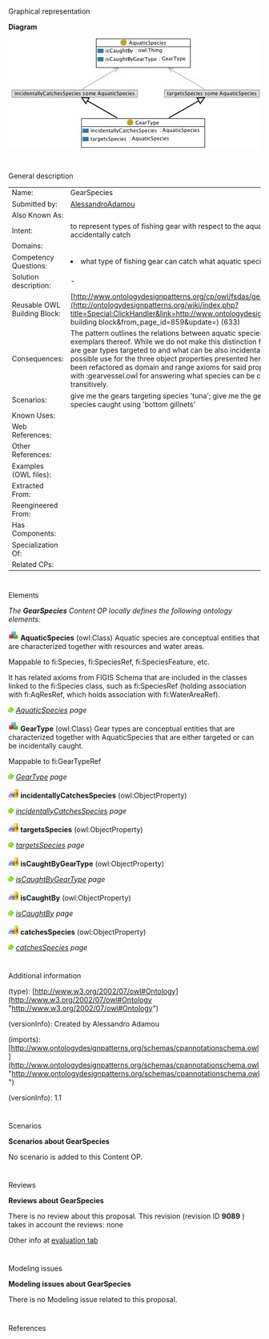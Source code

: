# 

 Graphical representation



__Diagram__ 





[![Image:Gearspecies.jpg](images/9/96/Gearspecies.jpg)](../Image/Gearspecies.jpg "Image:Gearspecies.jpg")





# 

 General description




|  |  |
| --- | --- |
|  Name:  |  GearSpecies  |
|  Submitted by:  | [AlessandroAdamou](../User/AlessandroAdamou "User:AlessandroAdamou")  |
|  Also Known As:  |  |
|  Intent:  |  to represent types of fishing gear with respect to the aquatic species they either are targeted to catch or can accidentally catch  |
|  Domains:  |  |
|  Competency Questions:  | <li>       what type of fishing gear can catch what aquatic species?      </li> |
|  Solution description:  |  -  |
|  Reusable OWL Building Block:  | [http://www.ontologydesignpatterns.org/cp/owl/fsdas/gearspecies.owl](http://ontologydesignpatterns.org/wiki/index.php?title=Special:ClickHandler&link=http://www.ontologydesignpatterns.org/cp/owl/fsdas/gearspecies.owl&message=OWL building block&from_page_id=859&update=)  (633)  |
|  Consequences:  |  The pattern outlines the relations between aquatic species and types of fishing gear that are suitable for catching exemplars thereof. While we do not make this distinction from the species' viewpoint, we do distinguish what species are gear types targeted to and what can be also incidentally caught. Since the original model does not hint at any other possible use for the three object properties presented herein, restriction superclasses for domains and ranges have been refactored as domain and range axioms for said properties. Note that this pattern can also be combined with :gearvessel.owl for answering what species can be caught using what vessel types. This can be inferred transitively.  |
|  Scenarios:  |  give me the gears targeting species 'tuna'; give me the gears which incidentally catch species 'dolphins'; give me the species caught using 'bottom gillnets'  |
|  Known Uses:  |  |
|  Web References:  |  |
|  Other References:  |  |
|  Examples (OWL files):  |  |
|  Extracted From:  |  |
|  Reengineered From:  |  |
|  Has Components:  |  |
|  Specialization Of:  |  |
|  Related CPs:  |  |



  





# 

 Elements



_The
 __GearSpecies__ 
 Content OP locally defines the following ontology elements:_ 





[![Class](images/thumb/2/27/Class.gif/20px-Class.gif)](../Image/Class.gif "Class")
__AquaticSpecies__ 
 (owl:Class) Aquatic species are conceptual entities that are characterized together with resources and water areas.
 
 Mappable to fi:Species, fi:SpeciesRef, fi:SpeciesFeature, etc.
 



 It has related axioms from FIGIS Schema that are included in the classes linked to the fi:Species class, such as fi:SpeciesRef (holding association with fi:AqResRef, which holds association with fi:WaterAreaRef).
 



[![](images/thumb/8/87/ArrowRight.gif/11px-ArrowRight.gif)](../Image/ArrowRight.gif "ArrowRight.gif")
_[AquaticSpecies](../Submissions/GearSpecies/AquaticSpecies "Submissions:GearSpecies/AquaticSpecies") 
 page_ 



[![Class](images/thumb/2/27/Class.gif/20px-Class.gif)](../Image/Class.gif "Class")
__GearType__ 
 (owl:Class) Gear types are conceptual entities that are characterized together with AquaticSpecies that are either targeted or can be incidentally caught.
 
 Mappable to fi:GearTypeRef
 



[![](images/thumb/8/87/ArrowRight.gif/11px-ArrowRight.gif)](../Image/ArrowRight.gif "ArrowRight.gif")
_[GearType](../Submissions/GearSpecies/GearType "Submissions:GearSpecies/GearType") 
 page_ 



[![ObjectProperty](images/thumb/c/c3/ObjectProperty.gif/20px-ObjectProperty.gif)](../Image/ObjectProperty.gif "ObjectProperty")
__incidentallyCatchesSpecies__ 
 (owl:ObjectProperty)
 
[![](images/thumb/8/87/ArrowRight.gif/11px-ArrowRight.gif)](../Image/ArrowRight.gif "ArrowRight.gif")
_[incidentallyCatchesSpecies](../Submissions/GearSpecies/incidentallyCatchesSpecies "Submissions:GearSpecies/incidentallyCatchesSpecies") 
 page_ 



[![ObjectProperty](images/thumb/c/c3/ObjectProperty.gif/20px-ObjectProperty.gif)](../Image/ObjectProperty.gif "ObjectProperty")
__targetsSpecies__ 
 (owl:ObjectProperty)
 
[![](images/thumb/8/87/ArrowRight.gif/11px-ArrowRight.gif)](../Image/ArrowRight.gif "ArrowRight.gif")
_[targetsSpecies](../Submissions/GearSpecies/targetsSpecies "Submissions:GearSpecies/targetsSpecies") 
 page_ 



[![ObjectProperty](images/thumb/c/c3/ObjectProperty.gif/20px-ObjectProperty.gif)](../Image/ObjectProperty.gif "ObjectProperty")
__isCaughtByGearType__ 
 (owl:ObjectProperty)
 
[![](images/thumb/8/87/ArrowRight.gif/11px-ArrowRight.gif)](../Image/ArrowRight.gif "ArrowRight.gif")
_[isCaughtByGearType](../Submissions/GearSpecies/isCaughtByGearType "Submissions:GearSpecies/isCaughtByGearType") 
 page_ 



[![ObjectProperty](images/thumb/c/c3/ObjectProperty.gif/20px-ObjectProperty.gif)](../Image/ObjectProperty.gif "ObjectProperty")
__isCaughtBy__ 
 (owl:ObjectProperty)
 
[![](images/thumb/8/87/ArrowRight.gif/11px-ArrowRight.gif)](../Image/ArrowRight.gif "ArrowRight.gif")
_[isCaughtBy](../Submissions/GearSpecies/isCaughtBy "Submissions:GearSpecies/isCaughtBy") 
 page_ 



[![ObjectProperty](images/thumb/c/c3/ObjectProperty.gif/20px-ObjectProperty.gif)](../Image/ObjectProperty.gif "ObjectProperty")
__catchesSpecies__ 
 (owl:ObjectProperty)
 
[![](images/thumb/8/87/ArrowRight.gif/11px-ArrowRight.gif)](../Image/ArrowRight.gif "ArrowRight.gif")
_[catchesSpecies](../Submissions/GearSpecies/catchesSpecies "Submissions:GearSpecies/catchesSpecies") 
 page_ 


# 

 Additional information



 (type):
 [http://www.w3.org/2002/07/owl#Ontology](http://www.w3.org/2002/07/owl#Ontology "http://www.w3.org/2002/07/owl#Ontology") 




 (versionInfo): Created by Alessandro Adamou
 



 (imports):
 [http://www.ontologydesignpatterns.org/schemas/cpannotationschema.owl](http://www.ontologydesignpatterns.org/schemas/cpannotationschema.owl "http://www.ontologydesignpatterns.org/schemas/cpannotationschema.owl") 




 (versionInfo): 1.1
 



# 

 Scenarios




__Scenarios about GearSpecies__ 


 No scenario is added to this Content OP.
 




# 

 Reviews




__Reviews about GearSpecies__ 


 There is no review about this proposal.
This revision (revision ID
 __9089__ 
 ) takes in account the reviews: none
 



 Other info at
 [evaluation tab](http://ontologydesignpatterns.org/wiki/index.php?title=Submissions:GearSpecies&action=evaluation "http://ontologydesignpatterns.org/wiki/index.php?title=Submissions:GearSpecies&action=evaluation") 





  





# 

 Modeling issues




__Modeling issues about GearSpecies__ 


 There is no Modeling issue related to this proposal.
 




  





# 

 References